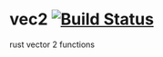vec2 [![Build Status](https://travis-ci.org/nathanfaucett/rs-vec2.svg?branch=master)](https://travis-ci.org/nathanfaucett/rs-vec2)
=====

rust vector 2 functions
